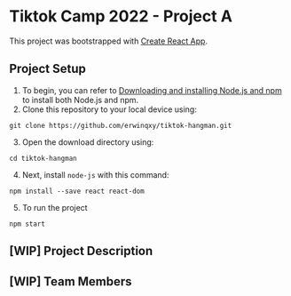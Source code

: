 # Tiktok Camp 2022 - Project A

This project was bootstrapped with [Create React App](https://github.com/facebook/create-react-app).

## Project Setup 

1. To begin, you can refer to [Downloading and installing Node.js and npm](https://docs.npmjs.com/downloading-and-installing-node-js-and-npm) to install both Node.js and npm. 
2. Clone this repository to your local device using: 
```
git clone https://github.com/erwinqxy/tiktok-hangman.git
```
3. Open the download directory using:  
```
cd tiktok-hangman 
```     
4. Next, install `node-js` with this command:
 ```
 npm install --save react react-dom 
 ```
5. To run the project
```
npm start
```

## [WIP] Project Description 

## [WIP]  Team Members 
